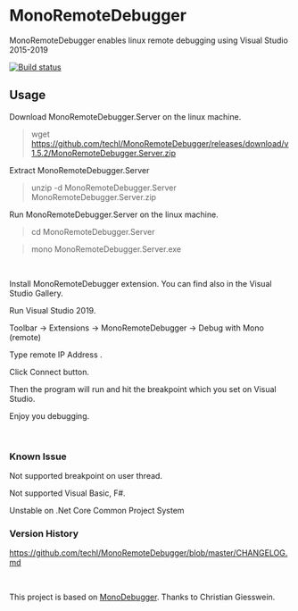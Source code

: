 MonoRemoteDebugger
============

MonoRemoteDebugger enables linux remote debugging using Visual Studio 2015-2019

[![Build status](https://ci.appveyor.com/api/projects/status/y25a6ymkwrt268s1?svg=true)](https://ci.appveyor.com/project/techcap/monoremotedebugger)

Usage
---
Download MonoRemoteDebugger.Server on the linux machine.
> wget https://github.com/techl/MonoRemoteDebugger/releases/download/v1.5.2/MonoRemoteDebugger.Server.zip

Extract MonoRemoteDebugger.Server
> unzip -d MonoRemoteDebugger.Server MonoRemoteDebugger.Server.zip

Run MonoRemoteDebugger.Server on the linux machine.
> cd MonoRemoteDebugger.Server

> mono MonoRemoteDebugger.Server.exe

<br>


Install MonoRemoteDebugger extension. You can find also in the Visual Studio Gallery.

Run Visual Studio 2019.

Toolbar -> Extensions -> MonoRemoteDebugger -> Debug with Mono (remote)

Type remote IP Address .

Click Connect button.

Then the program will run and hit the breakpoint which you set on Visual Studio.

Enjoy you debugging.

<br />

### Known Issue
Not supported breakpoint on user thread.

Not supported Visual Basic, F#.

Unstable on .Net Core Common Project System

### Version History
<https://github.com/techl/MonoRemoteDebugger/blob/master/CHANGELOG.md>

<br />

This project is based on [MonoDebugger](https://github.com/giessweinapps/MonoDebugger). Thanks to Christian Giesswein.
